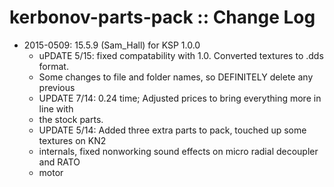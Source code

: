 # kerbonov-parts-pack :: Change Log

* 2015-0509: 15.5.9 (Sam_Hall) for KSP 1.0.0
	+ uPDATE 5/15: fixed compatability with 1.0. Converted textures to .dds format.
	+ Some changes to file and folder names, so DEFINITELY delete any previous
	+ UPDATE 7/14: 0.24 time; Adjusted prices to bring everything more in line with
	+ the stock parts.
	+ UPDATE 5/14: Added three extra parts to pack, touched up some textures on KN2
	+ internals, fixed nonworking sound effects on micro radial decoupler and RATO
	+ motor
